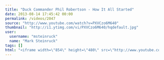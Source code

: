 ```yaml
---
title: "Duck Commander Phil Robertson - How It All Started"
date: 2013-08-14 17:45:42 00:00
permalink: /videos/2047
source: "http://www.youtube.com/watch?v=PXVCzo6M640"
thumbnail: "http://i1.ytimg.com/vi/PXVCzo6M640/hqdefault.jpg"
user:
  username: "msteinruck"
  name: "Mark Steinruck"
tags: []
html: "<iframe width=\"854\" height=\"480\" src=\"http://www.youtube.com/embed/PXVCzo6M640?wmode=transparent&feature=oembed\" frameborder=\"0\" allowfullscreen></iframe>"
---
```


